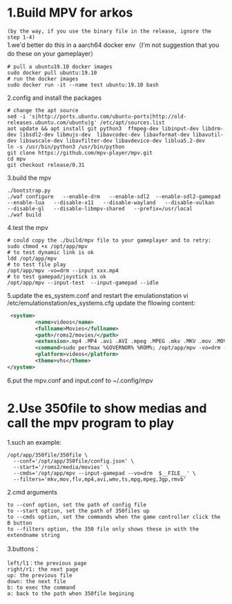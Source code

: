 # 1.Build MPV for arkos
`(by the way, if you use the binary file in the release, ignore the step 1-4)`<br/>
1.we'd better do this in a aarch64 docker env（I'm not suggestion that you do these on your gameplayer）
```
# pull a ubuntu19.10 docker images
sudo docker pull ubuntu:19.10 
# run the docker images
sudo docker run -it --name test ubuntu:19.10 bash
```
2.config and install the packages
```shell
# change the apt source
sed -i 's|http://ports.ubuntu.com/ubuntu-ports|http://old-releases.ubuntu.com/ubuntu|g' /etc/apt/sources.list
aot update && apt install git python3  ffmpeg-dev libinput-dev libdrm-dev libsdl2-dev libmujs-dev  libavcodec-dev libavformat-dev libavutil-dev libswscale-dev libavfilter-dev libavdevice-dev liblua5.2-dev
ln -s /usr/bin/python3 /usr/bin/python
git clone https://github.com/mpv-player/mpv.git
cd mpv
git checkout release/0.31
```
3.build the mpv
```shell
./bootstrap.py
./waf configure   --enable-drm   --enable-sdl2  --enable-sdl2-gamepad   --enable-lua   --disable-x11   --disable-wayland   --disable-vulkan   --disable-gl   --disable-libmpv-shared   --prefix=/usr/local
./waf build
```
 4.test the mpv
```
# could copy the ./build/mpv file to your gameplayer and to retry:
sudo chmod +x /opt/app/mpv
# to test dynamic link is ok 
ldd /opt/app/mpv
# to test file play
/opt/app/mpv -vo=drm --input xxx.mp4
# to test gamepad/joystick is ok 
/opt/app/mpv --input-test  --input-gamepad --idle
```
5.update the es_system.conf and restart the emulationstation
vi  /etc/emulationstation/es_systems.cfg
update the fllowing content:
```xml
 <system>
         <name>videos</name>
         <fullname>Movies</fullname>
         <path>/roms2/movies/</path>
         <extension>.mp4 .MP4 .avi .AVI .mpeg .MPEG .mkv .MKV .mov .MOV</extension>
         <command>sudo perfmax %GOVERNOR% %ROM%; /opt/app/mpv -vo=drm --input-gamepad %ROM%; sudo perfnorm</command>
         <platform>videos</platform>
         <theme>vhs</theme>
</system>
```
6.put the mpv.conf and input.conf to ~/.config/mpv

# 2.Use 350file to show medias and call the mpv program to play
1.such an example:
```shell
/opt/app/350file/350file \
  --conf='/opt/app/350file/config.json' \
  --start='/roms2/media/movies' \
  --cmds='/opt/app/mpv --input-gamepad --vo=drm  $__FILE__' \
  --filters='mkv,mov,flv,mp4,avi,wmv,ts,mpg,mpeg,3gp,rmvb'
```
2.cmd arguments
```
to --conf option, set the path of config file
to --start option, set the path of 350files up
to --cmds option, set the commands when the game controller click the B button
to --filters option, the 350 file only shows these in with the extendname string
```
3.buttons：
```
left/l1：the previous page 
right/r1: the next page
up: the previous file
down: the next file
b: to exec the command 
a: back to the path when 350file begining
```
